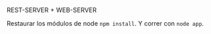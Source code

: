 REST-SERVER + WEB-SERVER

Restaurar los módulos de node  ```npm install```. 
Y correr con ```node app```.  
